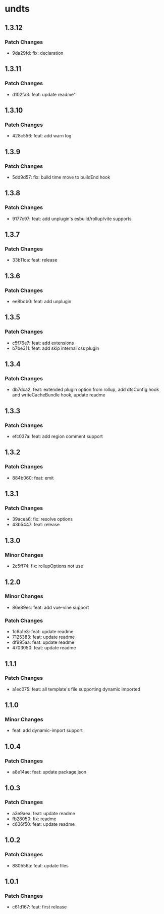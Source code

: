 # undts

## 1.3.12

### Patch Changes

- 9da29fd: fix: declaration

## 1.3.11

### Patch Changes

- d102fa3: feat: update readme"

## 1.3.10

### Patch Changes

- 428c556: feat: add warn log

## 1.3.9

### Patch Changes

- 5dd9d57: fix: build time move to buildEnd hook

## 1.3.8

### Patch Changes

- 9177c97: feat: add unplugin's esbuild/rollup/vite supports

## 1.3.7

### Patch Changes

- 33b11ca: feat: release

## 1.3.6

### Patch Changes

- ee8bdb0: feat: add unplugin

## 1.3.5

### Patch Changes

- c5f76e7: feat: add extensions
- b7be311: feat: add skip internal css plugin

## 1.3.4

### Patch Changes

- db7dca2: feat: extended plugin option from rollup, add dtsConfig hook and writeCacheBundle hook, update readme

## 1.3.3

### Patch Changes

- efc037a: feat: add region comment support

## 1.3.2

### Patch Changes

- 884b060: feat: emit

## 1.3.1

### Patch Changes

- 39acea6: fix: resolve options
- 43b5447: feat: release

## 1.3.0

### Minor Changes

- 2c5ff74: fix: rollupOptions not use

## 1.2.0

### Minor Changes

- 86e89ec: feat: add vue-vine support

### Patch Changes

- 1c6a1e3: feat: update readme
- 7125383: feat: update readme
- df995aa: feat: update readme
- 4703050: feat: update readme

## 1.1.1

### Patch Changes

- a1ec075: feat: all template's file supporting dynamic imported

## 1.1.0

### Minor Changes

- feat: add dynamic-import support

## 1.0.4

### Patch Changes

- a8e14ae: feat: update package.json

## 1.0.3

### Patch Changes

- a3e9aea: feat: update readme
- fb28050: fix: readme
- c636f50: feat: update readme

## 1.0.2

### Patch Changes

- 880556a: feat: update files

## 1.0.1

### Patch Changes

- c61d167: feat: first release
